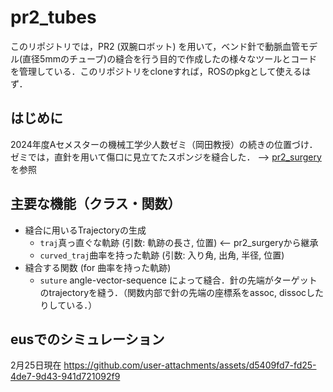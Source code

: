 # pr2_tubes

このリポジトリでは，PR2 (双腕ロボット) を用いて，ベンド針で動脈血管モデル(直径5mmのチューブ)の縫合を行う目的で作成したの様々なツールとコードを管理している．このリポジトリをcloneすれば，ROSのpkgとして使えるはず．

## はじめに
2024年度Aセメスターの機械工学少人数ゼミ（岡田教授）の続きの位置づけ．ゼミでは，直針を用いて傷口に見立てたスポンジを縫合した． --> [pr2_surgery](https://github.com/Michi-Tsubaki/jsk_demos/tree/20a08aeaf60930f3e58cbce8068f3236fe40f4a6/jsk_2024_10_semi/pr2_surgery) を参照

## 主要な機能（クラス・関数）
- 縫合に用いるTrajectoryの生成
  - `traj`真っ直ぐな軌跡 (引数: 軌跡の長さ, 位置) <-- pr2_surgeryから継承
  - `curved_traj`曲率を持った軌跡 (引数: 入り角, 出角, 半径, 位置)
- 縫合する関数 (for 曲率を持った軌跡)
  - `suture` angle-vector-sequence によって縫合．針の先端がターゲットのtrajectoryを縫う．（関数内部で針の先端の座標系をassoc, dissocしたりしている．）

## eusでのシミュレーション
2月25日現在
https://github.com/user-attachments/assets/d5409fd7-fd25-4de7-9d43-941d721092f9